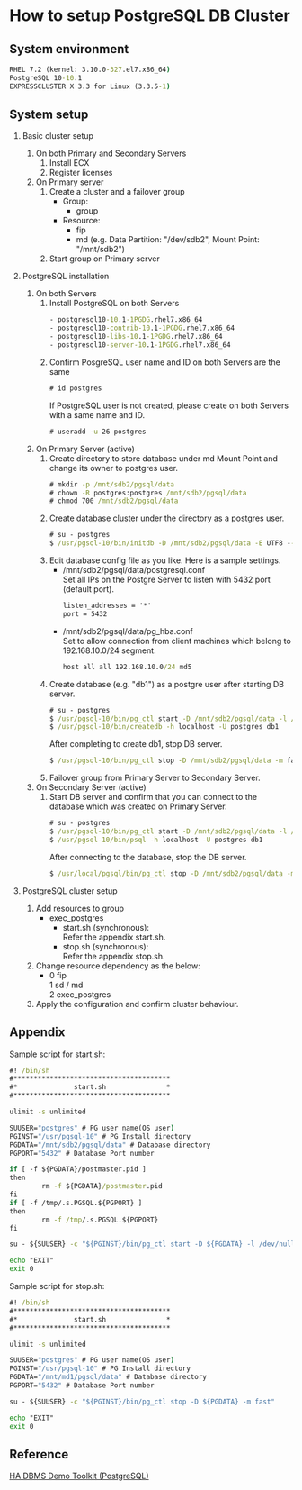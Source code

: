 # How to setup PostgreSQL DB Cluster

## System environment
```bat
RHEL 7.2 (kernel: 3.10.0-327.el7.x86_64)
PostgreSQL 10-10.1
EXPRESSCLUSTER X 3.3 for Linux (3.3.5-1)
```

## System setup
1. Basic cluster setup
	1. On both Primary and Secondary Servers  
		1. Install ECX  
		1. Register licenses  
	1. On Primary server  
		1. Create a cluster and a failover group  
			- Group:  
				- group  
			- Resource:  
				- fip  
				- md (e.g. Data Partition: "/dev/sdb2", Mount Point: "/mnt/sdb2")  
		1. Start group on Primary server  
  
1. PostgreSQL installation
	1. On both Servers
		1. Install PostgreSQL on both Servers  
			```bat
			- postgresql10-10.1-1PGDG.rhel7.x86_64  
			- postgresql10-contrib-10.1-1PGDG.rhel7.x86_64  
			- postgresql10-libs-10.1-1PGDG.rhel7.x86_64  
			- postgresql10-server-10.1-1PGDG.rhel7.x86_64  
			```
		1. Confirm PosgreSQL user name and ID on both Servers are the same
			```bat
			# id postgres
			```
			If PostgreSQL user is not created, please create on both Servers with a same name and ID.
			```bat
			# useradd -u 26 postgres
			```
	1. On Primary Server (active)
		1. Create directory to store database under md Mount Point and change its owner to postgres user.
			```bat
			# mkdir -p /mnt/sdb2/pgsql/data
			# chown -R postgres:postgres /mnt/sdb2/pgsql/data
			# chmod 700 /mnt/sdb2/pgsql/data
			```
		1. Create database cluster under the directory as a postgres user.
			```bat
			# su - postgres
			$ /usr/pgsql-10/bin/initdb -D /mnt/sdb2/pgsql/data -E UTF8 --no-locale -W
			```
		1. Edit database config file as you like. Here is a sample settings.
			- /mnt/sdb2/pgsql/data/postgresql.conf  
				Set all IPs on the Postgre Server to listen with 5432 port (default port).
				```bat
				listen_addresses = '*'
				port = 5432
				```
			- /mnt/sdb2/pgsql/data/pg_hba.conf  
				Set to allow connection from client machines which belong to 192.168.10.0/24 segment.
				```bat
				host all all 192.168.10.0/24 md5
				```
		1. Create database (e.g. "db1") as a postgre user after starting DB server.
			```bat
			# su - postgres
			$ /usr/pgsql-10/bin/pg_ctl start -D /mnt/sdb2/pgsql/data -l /dev/null
			$ /usr/pgsql-10/bin/createdb -h localhost -U postgres db1
			```
			After completing to create db1, stop DB server.
			```bat
			$ /usr/pgsql-10/bin/pg_ctl stop -D /mnt/sdb2/pgsql/data -m fast
			```
		1. Failover group from Primary Server to Secondary Server.
	1. On Secondary Server (active)
		1. Start DB server and confirm that you can connect to the database which was created on Primary Server.
			```bat
			# su - postgres
			$ /usr/pgsql-10/bin/pg_ctl start -D /mnt/sdb2/pgsql/data -l /dev/null
			$ /usr/pgsql-10/bin/psql -h localhost -U postgres db1
			```
			After connecting to the database, stop the DB server.
			```bat
			$ /usr/local/pgsql/bin/pg_ctl stop -D /mnt/sdb2/pgsql/data -m fast
			```

1. PostgreSQL cluster setup
	1. Add resources to group
		- exec_postgres
			- start.sh (synchronous):  
				Refer the appendix start.sh.  
			- stop.sh (synchronous):  
				Refer the appendix stop.sh.  
	1. Change resource dependency as the below:  
		- 0  fip  
		1  sd / md  
		2  exec_postgres  
	1. Apply the configuration and confirm cluster behaviour.

## Appendix
Sample script for start.sh:  
```bat
#! /bin/sh
#***************************************
#*              start.sh               *
#***************************************

ulimit -s unlimited

SUUSER="postgres" # PG user name(OS user)
PGINST="/usr/pgsql-10" # PG Install directory
PGDATA="/mnt/sdb2/pgsql/data" # Database directory
PGPORT="5432" # Database Port number

if [ -f ${PGDATA}/postmaster.pid ]
then
        rm -f ${PGDATA}/postmaster.pid
fi
if [ -f /tmp/.s.PGSQL.${PGPORT} ]
then
        rm -f /tmp/.s.PGSQL.${PGPORT}
fi

su - ${SUUSER} -c "${PGINST}/bin/pg_ctl start -D ${PGDATA} -l /dev/null -o '-i -p ${PGPORT}'"

echo "EXIT"
exit 0
```
Sample script for stop.sh:  
```bat
#! /bin/sh
#***************************************
#*              start.sh               *
#***************************************

ulimit -s unlimited

SUUSER="postgres" # PG user name(OS user)
PGINST="/usr/pgsql-10" # PG Install directory
PGDATA="/mnt/md1/pgsql/data" # Database directory
PGPORT="5432" # Database Port number

su - ${SUUSER} -c "${PGINST}/bin/pg_ctl stop -D ${PGDATA} -m fast"

echo "EXIT"
exit 0
```

## Reference
[HA DBMS Demo Toolkit (PostgreSQL)](https://github.com/Igaigasuru/EXPRESSCLUSTER/blob/master/HA%20DBMS%20Demo%20Toolkit%20(PostgreSQL).md)
